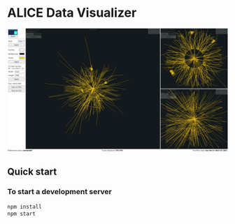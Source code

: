 # ALICE Data Visualizer

![demo.png](./demo.png)

## Quick start

### To start a development server

```
npm install
npm start
```
